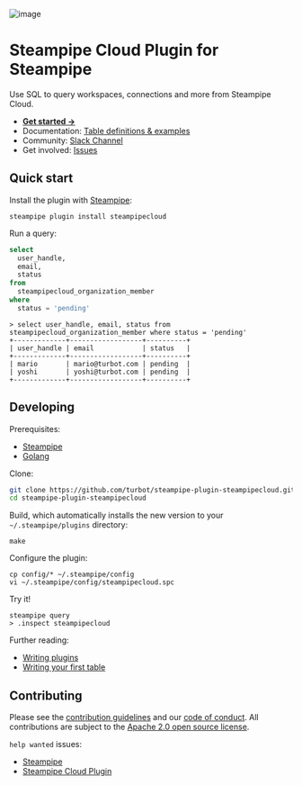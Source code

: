 ![image](https://hub.steampipe.io/images/plugins/turbot/steampipecloud-social-graphic.png)

# Steampipe Cloud Plugin for Steampipe

Use SQL to query workspaces, connections and more from Steampipe Cloud.

- **[Get started →](https://hub.steampipe.io/plugins/turbot/steampipecloud)**
- Documentation: [Table definitions & examples](https://hub.steampipe.io/plugins/turbot/steampipecloud/tables)
- Community: [Slack Channel](https://steampipe.io/community/join)
- Get involved: [Issues](https://github.com/turbot/steampipe-plugin-steampipecloud/issues)

## Quick start

Install the plugin with [Steampipe](https://steampipe.io):

```shell
steampipe plugin install steampipecloud
```

Run a query:

```sql
select
  user_handle,
  email,
  status
from
  steampipecloud_organization_member
where
  status = 'pending'
```

```
> select user_handle, email, status from steampipecloud_organization_member where status = 'pending'
+-------------+------------------+----------+
| user_handle | email            | status   |
+-------------+------------------+----------+
| mario       | mario@turbot.com | pending  |
| yoshi       | yoshi@turbot.com | pending  |
+-------------+------------------+----------+
```

## Developing

Prerequisites:

- [Steampipe](https://steampipe.io/downloads)
- [Golang](https://golang.org/doc/install)

Clone:

```sh
git clone https://github.com/turbot/steampipe-plugin-steampipecloud.git
cd steampipe-plugin-steampipecloud
```

Build, which automatically installs the new version to your `~/.steampipe/plugins` directory:

```
make
```

Configure the plugin:

```
cp config/* ~/.steampipe/config
vi ~/.steampipe/config/steampipecloud.spc
```

Try it!

```
steampipe query
> .inspect steampipecloud
```

Further reading:

- [Writing plugins](https://steampipe.io/docs/develop/writing-plugins)
- [Writing your first table](https://steampipe.io/docs/develop/writing-your-first-table)

## Contributing

Please see the [contribution guidelines](https://github.com/turbot/steampipe/blob/main/CONTRIBUTING.md) and our [code of conduct](https://github.com/turbot/steampipe/blob/main/CODE_OF_CONDUCT.md). All contributions are subject to the [Apache 2.0 open source license](https://github.com/turbot/steampipe-plugin-steampipecloud/blob/main/LICENSE).

`help wanted` issues:

- [Steampipe](https://github.com/turbot/steampipe/labels/help%20wanted)
- [Steampipe Cloud Plugin](https://github.com/turbot/steampipe-plugin-steampipecloud/labels/help%20wanted)
